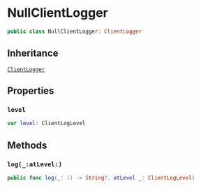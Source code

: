 # NullClientLogger

``` swift
public class NullClientLogger:​ ClientLogger
```

## Inheritance

[`ClientLogger`](docs/core/ClientLogger)

## Properties

### `level`

``` swift
var level:​ ClientLogLevel
```

## Methods

### `log(_:​atLevel:​)`

``` swift
public func log(_:​ () -> String?, atLevel _:​ ClientLogLevel)
```
